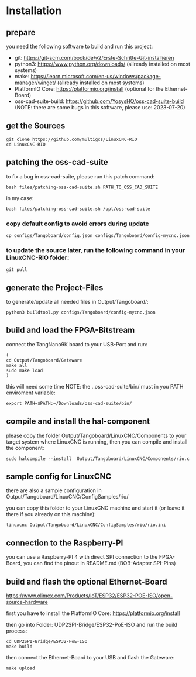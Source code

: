 # Installation

## prepare

you need the following software to build and run this project:

* git: https://git-scm.com/book/de/v2/Erste-Schritte-Git-installieren
* python3: https://www.python.org/downloads/ (allready installed on most systems)
* make: https://learn.microsoft.com/en-us/windows/package-manager/winget/ (allready installed on most systems)
* PlatformIO Core: https://platformio.org/install (optional for the Ethernet-Board)
* oss-cad-suite-build: https://github.com/YosysHQ/oss-cad-suite-build (NOTE: there are some bugs in this software, please use: 2023-07-20)

## get the Sources
```
git clone https://github.com/multigcs/LinuxCNC-RIO
cd LinuxCNC-RIO
```

## patching the oss-cad-suite
to fix a bug in oss-cad-suite, please run this patch command:
```
bash files/patching-oss-cad-suite.sh PATH_TO_OSS_CAD_SUITE
```

in my case:
```
bash files/patching-oss-cad-suite.sh /opt/oss-cad-suite
```

### copy default config to avoid errors during update
```
cp configs/Tangoboard/config.json configs/Tangoboard/config-mycnc.json
```

### to update the source later, run the following command in your LinuxCNC-RIO folder:
```
git pull
```

## generate the Project-Files

to generate/update all needed files in Output/Tangoboard/:
```
python3 buildtool.py configs/Tangoboard/config-mycnc.json
```

## build and load the FPGA-Bitstream

connect the TangNano9K board to your USB-Port and run:
```
(
cd Output/Tangoboard/Gateware
make all
sudo make load
)
```
this will need some time
NOTE: the ..oss-cad-suite/bin/ must in you PATH enviroment variable:
```
export PATH=$PATH:~/Downloads/oss-cad-suite/bin/
```



## compile and install the hal-component

please copy the folder Output/Tangoboard/LinuxCNC/Components to your target system where LinuxCNC is running,
then you can compile and install the component:

```
sudo halcompile --install  Output/Tangoboard/LinuxCNC/Components/rio.c
```

## sample config for LinuxCNC

there are also a sample configuration in Output/Tangoboard/LinuxCNC/ConfigSamples/rio/

you can copy this folder to your LinuxCNC machine and start it (or leave it there if you already on this machine):

```
linuxcnc Output/Tangoboard/LinuxCNC/ConfigSamples/rio/rio.ini
```


## connection to the Raspberry-PI

you can use a Raspberry-PI 4 with direct SPI connection to the FPGA-Board,
you can find the pinout in README.md (BOB-Adapter SPI-Pins)


## build and flash the optional Ethernet-Board

https://www.olimex.com/Products/IoT/ESP32/ESP32-POE-ISO/open-source-hardware

first you have to install the PlatformIO Core: https://platformio.org/install

then go into Folder: UDP2SPI-Bridge/ESP32-PoE-ISO and run the build process:

```
cd UDP2SPI-Bridge/ESP32-PoE-ISO
make build
```

then connect the Ethernet-Board to your USB and flash the Gateware:

```
make upload
```














